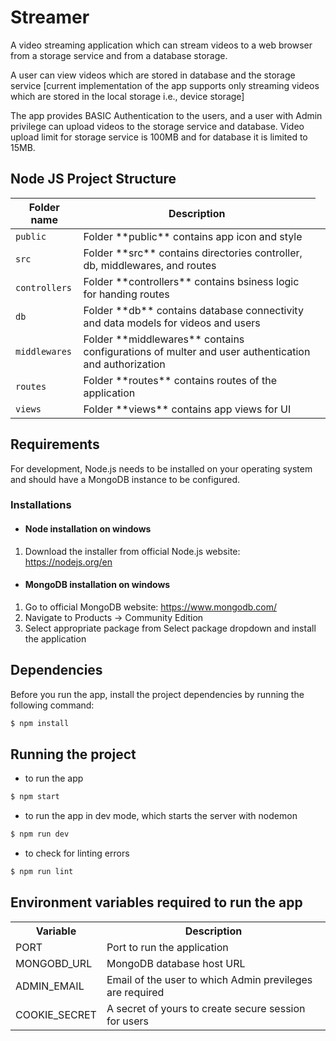 # Streamer

A video streaming application which can stream videos to a web browser from a storage service and from a database storage.

A user can view videos which are stored in database and the storage service [current implementation of the app supports only streaming videos which are stored in the local storage i.e., device storage]

The app provides BASIC Authentication to the users, and a user with Admin privilege can upload videos to the storage service and database. Video upload limit for storage service is 100MB and for database it is limited to 15MB.

## Node JS Project Structure
<table>
    <thead>
        <tr>
            <th>Folder name</th>
            <th>Description</th>
        </tr>
    </thead>
    <tbody>
        <tr>
            <td><code>public</code></td>
            <td>Folder **public** contains app icon and style<td>
        </tr>
        <tr>
            <td><code>src</code></td>
            <td>Folder **src** contains directories controller, db, middlewares, and routes<td>
        </tr>
        <tr>
            <td><code>controllers</code></td>
            <td>Folder **controllers** contains bsiness logic for handing routes<td>
        </tr>
        <tr>
            <td><code>db</code></td>
            <td>Folder **db** contains database connectivity and data models for videos and users<td>
        </tr>
        <tr>
            <td><code>middlewares</code></td>
            <td>Folder **middlewares** contains configurations of multer and user authentication and authorization<td>
        </tr>
        <tr>
            <td><code>routes</code></td>
            <td>Folder **routes** contains routes of the application<td>
        </tr>
        <tr>
            <td><code>views</code></td>
            <td>Folder **views** contains app views for UI<td>
        </tr>
    </tbody>
</table>

## Requirements
For development, Node.js needs to be installed on your operating system and should have a MongoDB instance to be configured.

### Installations
- #### Node installation on windows
1. Download the installer from official Node.js website: https://nodejs.org/en

- #### MongoDB installation on windows
1. Go to official MongoDB website: https://www.mongodb.com/
2. Navigate to Products -> Community Edition
3. Select appropriate package from Select package dropdown and install the application

## Dependencies
Before you run the app, install the project dependencies by running the following command:
```bash
$ npm install
```

## Running the project
- to run the app
```bash
$ npm start
```
- to run the app in dev mode, which starts the server with nodemon
```bash
$ npm run dev
```
- to check for linting errors
```bash
$ npm run lint
```
## Environment variables required to run the app

<table>
    <tr>
        <th>Variable</th>
        <th>Description</th>
    </tr>
    <tr>
        <td>PORT</td>
        <td>Port to run the application</td>
    </tr>
    <tr>
        <td>MONGOBD_URL</td>
        <td>MongoDB database host URL</td>
    </tr>
    <tr>
        <td>ADMIN_EMAIL</td>
        <td>Email of the user to which Admin previleges are required</td>
    </tr>
    <tr>
        <td>COOKIE_SECRET</td>
        <td>A secret of yours to create secure session for users</td>
    </tr>
</table>
